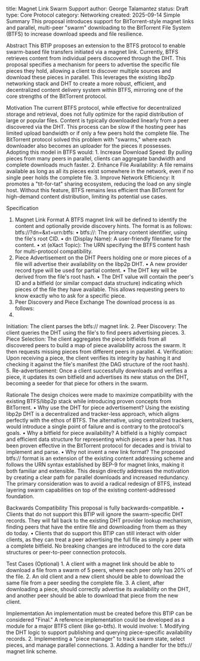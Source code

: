 title: Magnet Link Swarm Support
author: George Talamantez
status: Draft
type: Core Protocol
category: Networking
created: 2025-09-14
Simple Summary
This proposal introduces support for BitTorrent-style magnet links and parallel, multi-peer "swarm" downloading to the BitTorrent File System (BTFS) to increase download speeds and file resilience.
 
Abstract
This BTIP proposes an extension to the BTFS protocol to enable swarm-based file transfers initiated via a magnet link. Currently, BTFS retrieves content from individual peers discovered through the DHT. This proposal specifies a mechanism for peers to advertise the specific file pieces they hold, allowing a client to discover multiple sources and download these pieces in parallel. This leverages the existing libp2p networking stack and DHT to create a more robust, efficient, and decentralized content delivery system within BTFS, mirroring one of the core strengths of the BitTorrent protocol.
 
Motivation
The current BTFS protocol, while effective for decentralized storage and retrieval, does not fully optimize for the rapid distribution of large or popular files. Content is typically downloaded linearly from a peer discovered via the DHT. This process can be slow if the hosting peer has limited upload bandwidth or if only a few peers hold the complete file.
The BitTorrent protocol solved this problem with "swarms," where each downloader also becomes an uploader for the pieces it possesses. Adopting this model in BTFS would:
1. 
Increase Download Speed: By pulling pieces from many peers in parallel, clients can aggregate bandwidth and complete downloads much faster.
2. 
Enhance File Availability: A file remains available as long as all its pieces exist somewhere in the network, even if no single peer holds the complete file.
3. 
Improve Network Efficiency: It promotes a "tit-for-tat" sharing ecosystem, reducing the load on any single host.
Without this feature, BTFS remains less efficient than BitTorrent for high-demand content distribution, limiting its potential use cases.
 
Specification
1. Magnet Link Format
A BTFS magnet link will be defined to identify the content and optionally provide discovery hints. The format is as follows:
btfs://<root-hash>?dn=<display-name>&xt=urn:btfs:<root-hash>
• 
btfs://<root-hash>: The primary content identifier, using the file's root CID.
• 
dn (Display Name): A user-friendly filename for the content.
• 
xt (eXact Topic): The URN specifying the BTFS content hash for multi-protocol compatibility.
2. Piece Advertisement on the DHT
Peers holding one or more pieces of a file will advertise their availability on the libp2p DHT.
• 
A new provider record type will be used for partial content.
• 
The DHT key will be derived from the file's root hash.
• 
The DHT value will contain the peer's ID and a bitfield (or similar compact data structure) indicating which pieces of the file they have available. This allows requesting peers to know exactly who to ask for a specific piece.
3. Peer Discovery and Piece Exchange
The download process is as follows:
1. 
Initiation: The client parses the btfs:// magnet link.
2. 
Peer Discovery: The client queries the DHT using the file's <root-hash> to find peers advertising pieces.
3. 
Piece Selection: The client aggregates the piece bitfields from all discovered peers to build a map of piece availability across the swarm. It then requests missing pieces from different peers in parallel.
4. 
Verification: Upon receiving a piece, the client verifies its integrity by hashing it and checking it against the file's manifest (the DAG structure of the root hash).
5. 
Re-advertisement: Once a client successfully downloads and verifies a piece, it updates its own bitfield and advertises its new status on the DHT, becoming a seeder for that piece for others in the swarm.
 
Rationale
The design choices were made to maximize compatibility with the existing BTFS/libp2p stack while introducing proven concepts from BitTorrent.
• 
Why use the DHT for piece advertisement? Using the existing libp2p DHT is a decentralized and tracker-less approach, which aligns perfectly with the ethos of BTFS. The alternative, using centralized trackers, would introduce a single point of failure and is contrary to the protocol's goals.
• 
Why a bitfield for piece availability? A bitfield is a highly compact and efficient data structure for representing which pieces a peer has. It has been proven effective in the BitTorrent protocol for decades and is trivial to implement and parse.
• 
Why not invent a new link format? The proposed btfs:// format is an extension of the existing content addressing scheme and follows the URN syntax established by BEP-9 for magnet links, making it both familiar and extensible.
This design directly addresses the motivation by creating a clear path for parallel downloads and increased redundancy. The primary consideration was to avoid a radical redesign of BTFS, instead layering swarm capabilities on top of the existing content-addressed foundation.
 
Backwards Compatibility
This proposal is fully backwards-compatible.
• 
Clients that do not support this BTIP will ignore the swarm-specific DHT records. They will fall back to the existing DHT provider lookup mechanism, finding peers that have the entire file and downloading from them as they do today.
• 
Clients that do support this BTIP can still interact with older clients, as they can treat a peer advertising the full file as simply a peer with a complete bitfield.
No breaking changes are introduced to the core data structures or peer-to-peer connection protocols.
 
Test Cases (Optional)
1. 
A client with a magnet link should be able to download a file from a swarm of 5 peers, where each peer only has 20% of the file.
2. 
An old client and a new client should be able to download the same file from a peer seeding the complete file.
3. 
A client, after downloading a piece, should correctly advertise its availability on the DHT, and another peer should be able to download that piece from the new client.
 
Implementation
An implementation must be created before this BTIP can be considered "Final." A reference implementation could be developed as a module for a major BTFS client (like go-btfs). It would involve:
1. 
Modifying the DHT logic to support publishing and querying piece-specific availability records.
2. 
Implementing a "piece manager" to track swarm state, select pieces, and manage parallel connections.
3. 
Adding a handler for the btfs:// magnet link scheme.
